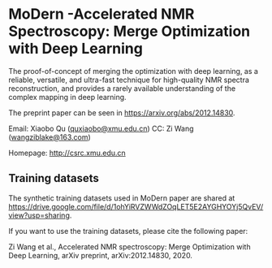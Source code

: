 # MoDern -Accelerated NMR Spectroscopy: Merge Optimization with Deep Learning
The proof-of-concept of merging the optimization with deep learning, as a reliable, versatile, and ultra-fast technique for high-quality NMR spectra reconstruction, and provides a rarely available understanding of the complex mapping in deep learning.

The preprint paper can be seen in https://arxiv.org/abs/2012.14830.

Email: Xiaobo Qu (quxiaobo@xmu.edu.cn) CC: Zi Wang (wangziblake@163.com)

Homepage: http://csrc.xmu.edu.cn

## Training datasets
The synthetic training datasets used in MoDern paper are shared at https://drive.google.com/file/d/1ohYiRVZWWdZOqLET5E2AYGHYOYj5QvEV/view?usp=sharing.

If you want to use the training datasets, please cite the following paper:

Zi Wang et al., Accelerated NMR spectroscopy: Merge Optimization with Deep Learning, arXiv preprint, arXiv:2012.14830, 2020.
